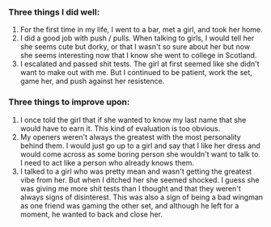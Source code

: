 ### Three things I did well:
1. For the first time in my life, I went to a bar, met a girl, and took her home.
2. I did a good job with push / pulls. When talking to girls, I would tell her she seems cute but
dorky, or that I wasn't so sure about her but now she seems interesting now that I know she went
to college in Scotland.
3. I escalated and passed shit tests. The girl at first seemed like she didn't want to make out
with me. But I continued to be patient, work the set, game her, and push against her resistence.

### Three things to improve upon:
1. I once told the girl that if she wanted to know my last name that she would have to earn it.
This kind of evaluation is too obvious.
2. My openers weren't always the greatest with the most personality behind them. I would just go
up to a girl and say that I like her dress and would come across as some boring person she
wouldn't want to talk to. I need to act like a person who already knows them.
3. I talked to a girl who was pretty mean and wasn't getting the greatest vibe from her. But when
I ditched her she seemed shocked. I guess she was giving me more shit tests than I thought and
that they weren't always signs of disinterest. This was also a sign of being a bad wingman as
one friend was gaming the other set, and although he left for a moment, he wanted to back and
close her.
